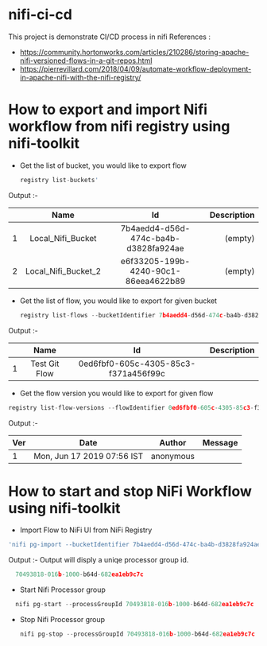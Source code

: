 # nifi-ci-cd
This project is demonstrate CI/CD process in nifi
References : 
* https://community.hortonworks.com/articles/210286/storing-apache-nifi-versioned-flows-in-a-git-repos.html
* https://pierrevillard.com/2018/04/09/automate-workflow-deployment-in-apache-nifi-with-the-nifi-registry/

# How to export and import Nifi workflow from nifi registry using nifi-toolkit 
* Get the list of bucket, you would like to export flow <br>
  ```javascript 
  registry list-buckets'
  ```
Output :- 

|      | Name                | Id                                   | Description |
| ---- |:-------------------:| :-----------------------------------:| -----------:|
| 1    | Local_Nifi_Bucket   | 7b4aedd4-d56d-474c-ba4b-d3828fa924ae |(empty)      | 
| 2    | Local_Nifi_Bucket_2 | e6f33205-199b-4240-90c1-86eea4622b89 |(empty)      | 

* Get the list of flow, you would like to export for given bucket<br>
  ```javascript 
  registry list-flows --bucketIdentifier 7b4aedd4-d56d-474c-ba4b-d3828fa924ae
  ```
Output :-

|     |Name           |Id                                    |Description|
|---- |:-------------:|:------------------------------------:| ---------:|   
|1    | Test Git Flow |  0ed6fbf0-605c-4305-85c3-f371a456f99c|           |

* Get the flow version you would like to export for given flow<br>
```javascript 
registry list-flow-versions --flowIdentifier 0ed6fbf0-605c-4305-85c3-f371a456f99c
```
Output :-

|Ver  |Date                        |Author     |Message |  
|---  |:--------------------------:|:---------:|-------:| 
|1    |Mon, Jun 17 2019 07:56 IST  |anonymous  |        |

# How to start and stop NiFi Workflow using nifi-toolkit 
* Import Flow to NiFi UI from NiFi Registry
```javascript 
'nifi pg-import --bucketIdentifier 7b4aedd4-d56d-474c-ba4b-d3828fa924ae --flowIdentifier 0ed6fbf0-605c-4305-85c3-f371a456f99c --flowVersion 1'
```
Output :- Output will disply a uniqe processor group id.
```javascript 
  70493818-016b-1000-b64d-682ea1eb9c7c
```  
* Start Nifi Processor group
```javascript 
  nifi pg-start --processGroupId 70493818-016b-1000-b64d-682ea1eb9c7c
  ```
* Stop Nifi Processor group
  ```javascript 
  nifi pg-stop --processGroupId 70493818-016b-1000-b64d-682ea1eb9c7c
  ```
